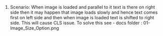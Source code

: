 

1. Scenario: When image is loaded and parallel to it text is there on right side 
then it may happen that image loads slowly and hence text comes first on left side
and then when image is loaded text is shifted to right side. This will cause CLS issue.
To solve this see - docs folder : 01-Image_Size_Option.png

